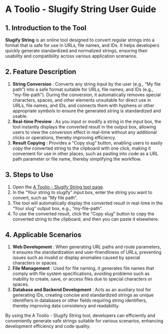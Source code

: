 # A Toolio - Slugify String User Guide

## 1. Introduction to the Tool

**Slugify String** is an online tool designed to convert regular strings into a format that is safe for use in URLs, file names, and IDs. It helps developers quickly generate standardized and normalized strings, ensuring their usability and compatibility across various application scenarios.

## 2. Feature Description

  1. **String Conversion** : Converts any string input by the user (e.g., “My file path”) into a safe format suitable for URLs, file names, and IDs (e.g., “my-file-path”). During the conversion, it automatically removes special characters, spaces, and other elements unsuitable for direct use in URLs, file names, and IDs, and connects them with hyphens or other appropriate symbols to ensure the generated string is standardized and usable.
  2. **Real-time Preview** : As you input or modify a string in the input box, the tool instantly displays the converted result in the output box, allowing users to view the conversion effect in real-time without any additional clicks or operations, thereby improving efficiency.
  3. **Result Copying** : Provides a “Copy slug” button, enabling users to easily copy the converted string to the clipboard with one click, making it convenient for use in other places, such as pasting into code as a URL path parameter or file name, thereby simplifying the workflow.

## 3. Steps to Use

  1. Open the [A Toolio - Slugify String tool page](https://atoolio.com/slugify-string).
  2. In the “Your string to slugify” input box, enter the string you want to convert, such as “My file path”.
  3. The tool will automatically display the converted result in real-time in the “Your slug” output box, e.g., “my-file-path”.
  4. To use the converted result, click the “Copy slug” button to copy the converted string to the clipboard, and then you can paste it elsewhere.

## 4. Applicable Scenarios

  1. **Web Development** : When generating URL paths and route parameters, it ensures the standardization and user-friendliness of URLs, preventing issues such as invalid or display anomalies caused by special characters or spaces.
  2. **File Management** : Used for file naming, it generates file names that comply with file system specifications, avoiding problems such as inability to create, save, or access files due to special characters or spaces.
  3. **Database and Backend Development** : Acts as an auxiliary tool for generating IDs, creating concise and standardized strings as unique identifiers in databases or other fields requiring string identifiers, thereby improving data consistency and readability.

By using the A Toolio - Slugify String tool, developers can efficiently and conveniently generate safe strings suitable for various scenarios, enhancing development efficiency and code quality.